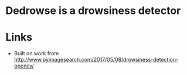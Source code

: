 # Dedrowse is a drowsiness detector


# Links

* Built on work from http://www.pyimagesearch.com/2017/05/08/drowsiness-detection-opencv/
